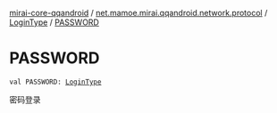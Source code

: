 [mirai-core-qqandroid](../../index.md) / [net.mamoe.mirai.qqandroid.network.protocol](../index.md) / [LoginType](index.md) / [PASSWORD](./-p-a-s-s-w-o-r-d.md)

# PASSWORD

`val PASSWORD: `[`LoginType`](index.md)

密码登录

